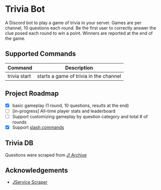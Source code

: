 # Trivia Bot

A Discord bot to play a game of trivia in your server. Games are per channel, 10 questions each round. Be the first user to correctly answer the clue posed each round to win a point. Winners are reported at the end of the game.

## Supported Commands

|Command|Description|
|--|--|
|trivia start|starts a game of trivia in the channel|

## Project Roadmap

 * [x] basic gameplay (1 round, 10 questions, results at the end)
 * [ ] [in-progress] All-time player stats and leaderboard
 * [ ] Support customizing gameplay by question category and total # of rounds
 * [x] Support [slash commands](https://discordjs.guide/interactions/slash-commands.html#registering-slash-commands)

## Trivia DB

Questions were scraped from [J! Archive](https://j-archive.com/)

## Acknowledgements

- [JService Scraper](https://github.com/sottenad/jservice-node)